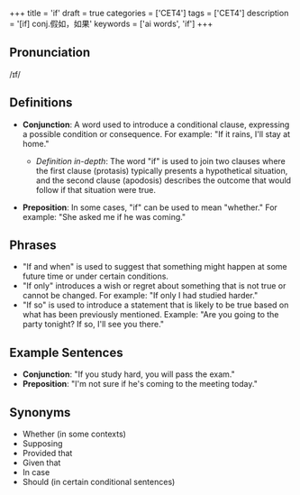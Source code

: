 +++
title = 'if'
draft = true
categories = ['CET4']
tags = ['CET4']
description = '[if] conj.假如，如果'
keywords = ['ai words', 'if']
+++

## Pronunciation
/ɪf/

## Definitions
- **Conjunction**: A word used to introduce a conditional clause, expressing a possible condition or consequence. For example: "If it rains, I'll stay at home."
  - *Definition in-depth*: The word "if" is used to join two clauses where the first clause (protasis) typically presents a hypothetical situation, and the second clause (apodosis) describes the outcome that would follow if that situation were true. 

- **Preposition**: In some cases, "if" can be used to mean "whether." For example: "She asked me if he was coming."

## Phrases
- "If and when" is used to suggest that something might happen at some future time or under certain conditions.
- "If only" introduces a wish or regret about something that is not true or cannot be changed. For example: "If only I had studied harder."
- "If so" is used to introduce a statement that is likely to be true based on what has been previously mentioned. Example: "Are you going to the party tonight? If so, I'll see you there."

## Example Sentences
- **Conjunction**: "If you study hard, you will pass the exam."
- **Preposition**: "I'm not sure if he's coming to the meeting today."

## Synonyms
- Whether (in some contexts)
- Supposing
- Provided that
- Given that
- In case
- Should (in certain conditional sentences)
